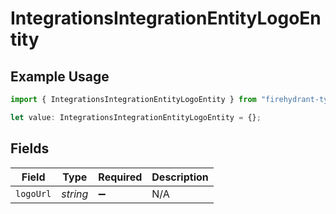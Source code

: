 # IntegrationsIntegrationEntityLogoEntity

## Example Usage

```typescript
import { IntegrationsIntegrationEntityLogoEntity } from "firehydrant-typescript-sdk/models/components";

let value: IntegrationsIntegrationEntityLogoEntity = {};
```

## Fields

| Field              | Type               | Required           | Description        |
| ------------------ | ------------------ | ------------------ | ------------------ |
| `logoUrl`          | *string*           | :heavy_minus_sign: | N/A                |